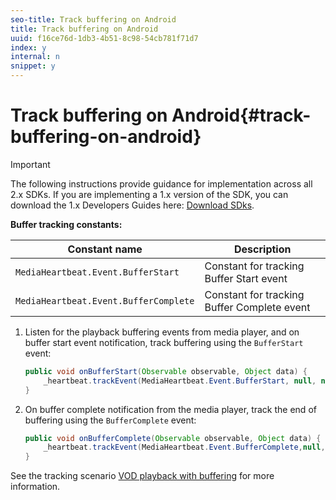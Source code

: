 ```yaml
---
seo-title: Track buffering on Android
title: Track buffering on Android
uuid: f16ce76d-1db3-4b51-8c98-54cb781f71d7
index: y
internal: n
snippet: y
---
```


# Track buffering on Android{#track-buffering-on-android}

>[!IMPORTANT]
>
>The following instructions provide guidance for implementation across all 2.x SDKs. If you are implementing a 1.x version of the SDK, you can download the 1.x Developers Guides here: [Download SDks](../../../sdk-implement/download-sdks.md).

**Buffer tracking constants:**

|  Constant name  | Description  |
|---|---|
|  `MediaHeartbeat.Event.BufferStart`  | Constant for tracking Buffer Start event  |
|  `MediaHeartbeat.Event.BufferComplete`  | Constant for tracking Buffer Complete event  |

1. Listen for the playback buffering events from media player, and on buffer start event notification, track buffering using the `BufferStart` event: 

   ```java
   public void onBufferStart(Observable observable, Object data) {  
       _heartbeat.trackEvent(MediaHeartbeat.Event.BufferStart, null, null); 
   }
   ```

1. On buffer complete notification from the media player, track the end of buffering using the `BufferComplete` event: 

   ```java
   public void onBufferComplete(Observable observable, Object data) {  
       _heartbeat.trackEvent(MediaHeartbeat.Event.BufferComplete,null, null); 
   }
   ```

See the tracking scenario [VOD playback with buffering](../../../sdk-implement/tracking-scenarios/vod-buffering.md) for more information.
